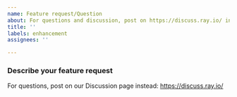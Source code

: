 ```yaml
---
name: Feature request/Question
about: For questions and discussion, post on https://discuss.ray.io/ instead!
title: ''
labels: enhancement
assignees: ''

---
```


<!--Please include [tune], [rllib], [autoscaler] etc. in the issue title if relevant-->

### Describe your feature request

For questions, post on our Discussion page instead: https://discuss.ray.io/
